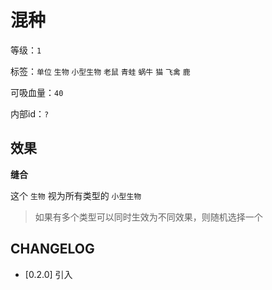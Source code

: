 # 混种

等级：`1`

标签：`单位` `生物` `小型生物` `老鼠` `青蛙` `蜗牛` `猫` `飞禽` `鹿`

可吸血量：`40`

内部id：`?`

## 效果

**缝合**

这个 `生物` 视为所有类型的 `小型生物`

> 如果有多个类型可以同时生效为不同效果，则随机选择一个

## CHANGELOG

- [0.2.0] 引入
